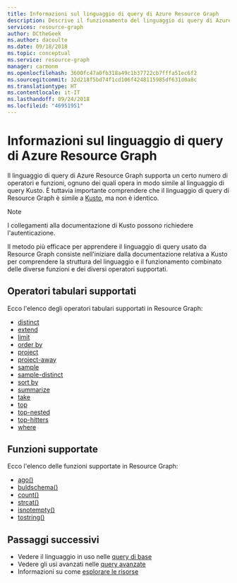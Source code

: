 ```yaml
---
title: Informazioni sul linguaggio di query di Azure Resource Graph
description: Descrive il funzionamento del linguaggio di query di Azure Resource Graph.
services: resource-graph
author: DCtheGeek
ms.author: dacoulte
ms.date: 09/18/2018
ms.topic: conceptual
ms.service: resource-graph
manager: carmonm
ms.openlocfilehash: 3600fc47a0fb318a49c1b37722cb7fffa51ec6f2
ms.sourcegitcommit: 32d218f5bd74f1cd106f4248115985df631d0a8c
ms.translationtype: HT
ms.contentlocale: it-IT
ms.lasthandoff: 09/24/2018
ms.locfileid: "46951951"
---
```

# <a name="understanding-the-azure-resource-graph-query-language"></a>Informazioni sul linguaggio di query di Azure Resource Graph

Il linguaggio di query di Azure Resource Graph supporta un certo numero di operatori e funzioni, ognuno dei quali opera in modo simile al linguaggio di query Kusto. È tuttavia importante comprendere che il linguaggio di query di Resource Graph è simile a [Kusto](https://docs.loganalytics.io/docs/Language-Reference/Tabular-operators), ma non è identico.

> [!NOTE]
> I collegamenti alla documentazione di Kusto possono richiedere l'autenticazione.

Il metodo più efficace per apprendere il linguaggio di query usato da Resource Graph consiste nell'iniziare dalla documentazione relativa a Kusto per comprendere la struttura del linguaggio e il funzionamento combinato delle diverse funzioni e dei diversi operatori supportati.

## <a name="supported-tabular-operators"></a>Operatori tabulari supportati

Ecco l'elenco degli operatori tabulari supportati in Resource Graph:

- [distinct](https://docs.loganalytics.io/docs/Language-Reference/Tabular-operators/distinct-operator)
- [extend](https://docs.loganalytics.io/docs/Language-Reference/Tabular-operators/extend-operator)
- [limit](https://docs.loganalytics.io/docs/Language-Reference/Tabular-operators/limit-operator)
- [order by](https://docs.loganalytics.io/docs/Language-Reference/Tabular-operators/order-operator)
- [project](https://docs.loganalytics.io/docs/Language-Reference/Tabular-operators/project-operator)
- [project-away](https://docs.loganalytics.io/docs/Language-Reference/Tabular-operators/project-away-operator)
- [sample](https://docs.loganalytics.io/docs/Language-Reference/Tabular-operators/sample-operator)
- [sample-distinct](https://docs.loganalytics.io/docs/Language-Reference/Tabular-operators/sample-distinct-operator)
- [sort by](https://docs.loganalytics.io/docs/Language-Reference/Tabular-operators/sort-operator)
- [summarize](https://docs.loganalytics.io/docs/Language-Reference/Tabular-operators/summarize-operator)
- [take](https://docs.loganalytics.io/docs/Language-Reference/Tabular-operators/take-operator)
- [top](https://docs.loganalytics.io/docs/Language-Reference/Tabular-operators/top-operator)
- [top-nested](https://docs.loganalytics.io/docs/Language-Reference/Tabular-operators/top-nested-operator)
- [top-hitters](https://docs.loganalytics.io/docs/Language-Reference/Tabular-operators/top-hitters-operator)
- [where](https://docs.loganalytics.io/docs/Language-Reference/Tabular-operators/where-operator)

## <a name="supported-functions"></a>Funzioni supportate

Ecco l'elenco delle funzioni supportate in Resource Graph:

- [ago()](https://docs.loganalytics.io/docs/Language-Reference/Scalar-functions/ago%28%29)
- [buldschema()](https://docs.loganalytics.io/docs/Language-Reference/Aggregation-functions/buildschema%28%29)
- [count()](https://docs.loganalytics.io/docs/Language-Reference/Aggregation-functions/count%28%29)
- [strcat()](https://docs.loganalytics.io/docs/Language-Reference/Scalar-functions/strcat%28%29)
- [isnotempty()](https://docs.loganalytics.io/docs/Language-Reference/Scalar-functions/isnotempty%28%29_-notempty%28%29)
- [tostring()](https://docs.loganalytics.io/docs/Language-Reference/Scalar-functions/tostring%28%29)

## <a name="next-steps"></a>Passaggi successivi

- Vedere il linguaggio in uso nelle [query di base](../samples/starter.md)
- Vedere gli usi avanzati nelle [query avanzate](../samples/advanced.md)
- Informazioni su come [esplorare le risorse](explore-resources.md)